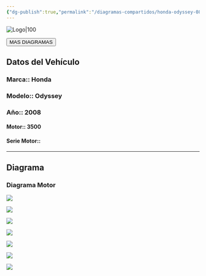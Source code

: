 ```yaml
---
{"dg-publish":true,"permalink":"/diagramas-compartidos/honda-odyssey-08/"}
---
```


![Logo|100](http://drive.google.com/uc?export=view&id=137fl3TIZ0-PU8b-Pt0bsjclwHub_u78G)

<a href="https://carrosgt.vercel.app/vehiculos/diagramas/"><button class="btn success">MAS DIAGRAMAS</button></a>

## Datos del Vehículo 

### Marca:: Honda 
### Modelo:: Odyssey 
### Año:: 2008
#### Motor:: 3500
#### Serie Motor:: 
---

## Diagrama
### Diagrama Motor 

![](http://drive.google.com/uc?export=view&id=1QztsShDR_XOu7zx2magNMKauIR_0mlCW)

![](http://drive.google.com/uc?export=view&id=1QxO0onB-ZZ2c2NOBePa3e0BBOT4DABuX)

![](http://drive.google.com/uc?export=view&id=1QxNan6oLQ63oVw_BwW0ZpiAB_KrJavYV)

![](http://drive.google.com/uc?export=view&id=1Qs08wJqv6qENpoKcjDzmYLLHk09f8f4n)

![](http://drive.google.com/uc?export=view&id=1QqPtobEnGWofkQP-JslbaoPSTnUJDZJQ)

![](http://drive.google.com/uc?export=view&id=1QnqPGot6TWw3v3g0BU4BJHk1WbBII6xQ)

![](http://drive.google.com/uc?export=view&id=1QmVcYHlmbDFe7lPM09V9LX0XtCpEIkTs)